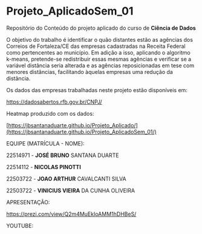 # Projeto_AplicadoSem_01
Repositório do Conteúdo do projeto aplicado do curso de **Ciência de Dados**

O objetivo do trabalho é identificar o quão distantes estão as agências dos Correios de Fortaleza/CE das empresas cadastradas na Receita Federal como pertencentes ao município. Em adição a isso, aplicando o algoritmo k-means, pretende-se redistribuir essas mesmas agências e verificar se a variável distância seria alterada e as agências reposicionadas em tese com menores distâncias, facilitando àquelas empresas uma redução da distância.

Os dados das empresas trabalhadas neste projeto estão disponíveis em:

https://dadosabertos.rfb.gov.br/CNPJ/

Heatmap produzido com os dados:

[https://jbsantanaduarte.github.io/Projeto_Aplicado/](https://jbsantanaduarte.github.io/Projeto_AplicadoSem_01/)


EQUIPE (MATRÍCULA - NOME):

22514971 - **JOSÉ BRUNO** SANTANA DUARTE

22514112 - **NICOLAS PINOTTI**

22503722 - **JOAO ARTHUR** CAVALCANTI SILVA

22503722 - **VINICIUS VIEIRA** DA CUNHA OLIVEIRA

APRESENTAÇÃO:

https://prezi.com/view/Q2m4MuEkIoAMM1hDHBeS/

YOUTUBE:
